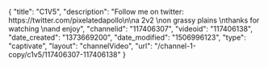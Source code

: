 {
    "title": "C1V5",
    "description": "Follow me on twitter: https:\/\/twitter.com\/pixelatedapollo\n\na 2v2 \non grassy plains \nthanks for watching \nand enjoy",
    "channelid": "117406307",
    "videoid": "117406138",
    "date_created": "1373669200",
    "date_modified": "1506996123",
    "type": "captivate",
    "layout": "channelVideo",
    "url": "\/channel-1-copy\/c1v5\/117406307-117406138"
}